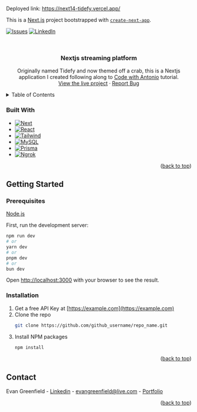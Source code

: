 Deployed link: https://next14-tidefy.vercel.app/

This is a [Next.js](https://nextjs.org/) project bootstrapped with [`create-next-app`](https://github.com/vercel/next.js/tree/canary/packages/create-next-app).


<!-- PROJECT SHIELDS -->
[![Issues][issues-shield]][issues-url]
[![LinkedIn][linkedin-shield]][linkedin-url]


<!-- PROJECT LOGO -->
<br />
<div align="center">

<h3 align="center">Nextjs streaming platform</h3>

  <p align="center">
    Originally named Tidefy and now themed off a crab, this is a Nextjs application I created following along to <a href="https://www.codewithantonio.com/" target="_blank">Code with Antonio</a> tutorial. 
    <br />
    <a href="https://next14-tidefy.vercel.app/" target="_blank">View the live project</a>
    ·
    <a href="https://github.com/egreenfield323/next14-tidefy/issues" target="_blank">Report Bug</a>
    </p>
</div>



<!-- TABLE OF CONTENTS -->
<details>
  <summary>Table of Contents</summary>
  <ol>
        <li><a href="#built-with">Built With</a></li>
      </ul>
    <li>
      <a href="#getting-started">Getting Started</a>
      <ul>
        <li><a href="#prerequisites">Prerequisites</a></li>
        <li><a href="#installation">Installation</a></li>
      </ul>
    </li>
    <li><a href="#contact">Contact</a></li>
  </ol>
</details>

### Built With

* [![Next][Next.js]][Next-url]
* [![React][React.js]][React-url]
* [![Tailwind][Tailwind.css]][Tailwind-url]
* [![MySQL][MySQL.com]][MySQL-url]
* [![Prisma][Prisma.com]][Prisma-url]
* [![Ngrok][Ngrok.com]][Ngrok-url]

<p align="right">(<a href="#readme-top">back to top</a>)</p>



<!-- GETTING STARTED -->
## Getting Started

### Prerequisites

[Node.js](https://nodejs.org/en)

First, run the development server:

```bash
npm run dev
# or
yarn dev
# or
pnpm dev
# or
bun dev
```

Open [http://localhost:3000](http://localhost:3000) with your browser to see the result.

### Installation

1. Get a free API Key at [https://example.com](https://example.com)
2. Clone the repo
   ```sh
   git clone https://github.com/github_username/repo_name.git
   ```
3. Install NPM packages
   ```sh
   npm install
   ```

<p align="right">(<a href="#readme-top">back to top</a>)</p>

<!-- CONTACT -->
## Contact

Evan Greenfield - [Linkedin](https://www.linkedin.com/in/evangreenfield1/) - evangreenfield@live.com - [Portfolio](https://egreenfield323.github.io/portfolio/)

<p align="right">(<a href="#readme-top">back to top</a>)</p>

<!-- MARKDOWN LINKS & IMAGES -->
<!-- https://www.markdownguide.org/basic-syntax/#reference-style-links -->
[contributors-shield]: https://img.shields.io/github/contributors/egreenfield323/next14-tidefy.svg?style=for-the-badge
[contributors-url]: https://github.com/egreenfield323/next14-tidefy/graphs/contributors
[forks-shield]: https://img.shields.io/github/forks/egreenfield323/next14-tidefy.svg?style=for-the-badge
[forks-url]: https://github.com/egreenfield323/next14-tidefy/network/members
[stars-shield]: https://img.shields.io/github/stars/egreenfield323/next14-tidefy.svg?style=for-the-badge
[stars-url]: https://github.com/egreenfield323/next14-tidefy/stargazers
[issues-shield]: https://img.shields.io/github/issues/egreenfield323/next14-tidefy.svg?style=for-the-badge
[issues-url]: https://github.com/egreenfield323/next14-tidefy/issues
[license-shield]: https://img.shields.io/github/license/egreenfield323/next14-tidefy.svg?style=for-the-badge
[license-url]: https://github.com/egreenfield323/next14-tidefy/blob/master/LICENSE.txt
[linkedin-shield]: https://img.shields.io/badge/-LinkedIn-black.svg?style=for-the-badge&logo=linkedin&colorB=555
[linkedin-url]: https://www.linkedin.com/in/evangreenfield1/
[product-screenshot]: images/screenshot.png
[Next.js]: https://img.shields.io/badge/next.js-000000?style=for-the-badge&logo=nextdotjs&logoColor=white
[Next-url]: https://nextjs.org/
[React.js]: https://img.shields.io/badge/React-20232A?style=for-the-badge&logo=react&logoColor=61DAFB
[React-url]: https://reactjs.org/
[Vue.js]: https://img.shields.io/badge/Vue.js-35495E?style=for-the-badge&logo=vuedotjs&logoColor=4FC08D
[Vue-url]: https://vuejs.org/
[Angular.io]: https://img.shields.io/badge/Angular-DD0031?style=for-the-badge&logo=angular&logoColor=white
[Angular-url]: https://angular.io/
[Svelte.dev]: https://img.shields.io/badge/Svelte-4A4A55?style=for-the-badge&logo=svelte&logoColor=FF3E00
[Svelte-url]: https://svelte.dev/
[Laravel.com]: https://img.shields.io/badge/Laravel-FF2D20?style=for-the-badge&logo=laravel&logoColor=white
[Laravel-url]: https://laravel.com
[Bootstrap.com]: https://img.shields.io/badge/Bootstrap-563D7C?style=for-the-badge&logo=bootstrap&logoColor=white
[Bootstrap-url]: https://getbootstrap.com
[JQuery.com]: https://img.shields.io/badge/jQuery-0769AD?style=for-the-badge&logo=jquery&logoColor=white
[JQuery-url]: https://jquery.com 
[Tailwind-url]: https://tailwindcss.com
[Tailwind.css]: https://img.shields.io/badge/tailwind-001547?style=for-the-badge&logo=tailwindcss&logoColor=white
[MySQL-url]: https://www.mysql.com
[MySQL.com]: https://img.shields.io/badge/MySQL-0769AD?style=for-the-badge&logo=mysql&logoColor=white
[Prisma-url]: https://www.prisma.io
[Prisma.com]: https://img.shields.io/badge/prisma-4C51BF?style=for-the-badge&logo=prisma&logoColor=white
[Ngrok-url]: https://ngrok.com
[Ngrok.com]: https://img.shields.io/badge/ngrok-140648?style=for-the-badge&logo=ngrok&logoColor=white
